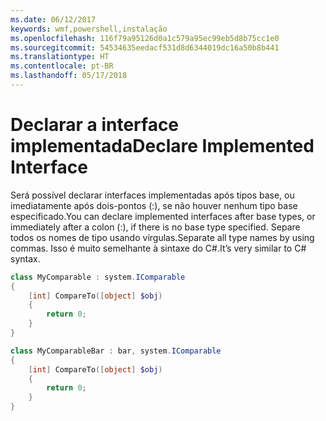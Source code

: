 ```yaml
---
ms.date: 06/12/2017
keywords: wmf,powershell,instalação
ms.openlocfilehash: 116f79a95126d0a1c579a95ec99eb5d8b75cc1e0
ms.sourcegitcommit: 54534635eedacf531d8d6344019dc16a50b8b441
ms.translationtype: HT
ms.contentlocale: pt-BR
ms.lasthandoff: 05/17/2018
---
```

# <a name="declare-implemented-interface"></a><span data-ttu-id="7b07e-102">Declarar a interface implementada</span><span class="sxs-lookup"><span data-stu-id="7b07e-102">Declare Implemented Interface</span></span>

<span data-ttu-id="7b07e-103">Será possível declarar interfaces implementadas após tipos base, ou imediatamente após dois-pontos (:), se não houver nenhum tipo base especificado.</span><span class="sxs-lookup"><span data-stu-id="7b07e-103">You can declare implemented interfaces after base types, or immediately after a colon (:), if there is no base type specified.</span></span> <span data-ttu-id="7b07e-104">Separe todos os nomes de tipo usando vírgulas.</span><span class="sxs-lookup"><span data-stu-id="7b07e-104">Separate all type names by using commas.</span></span> <span data-ttu-id="7b07e-105">Isso é muito semelhante à sintaxe do C#.</span><span class="sxs-lookup"><span data-stu-id="7b07e-105">It’s very similar to C# syntax.</span></span>

```powershell
class MyComparable : system.IComparable
{
    [int] CompareTo([object] $obj)
    {
        return 0;
    }
}

class MyComparableBar : bar, system.IComparable
{
    [int] CompareTo([object] $obj)
    {
        return 0;
    }
}
```
